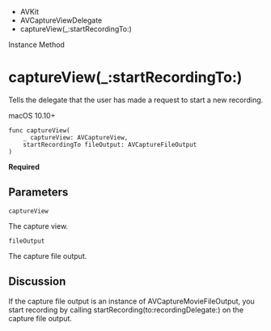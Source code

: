 

- AVKit
- AVCaptureViewDelegate
-  captureView(\_:startRecordingTo:) 

Instance Method

# captureView(\_:startRecordingTo:)

Tells the delegate that the user has made a request to start a new recording.

macOS 10.10+

``` source
func captureView(
    _ captureView: AVCaptureView,
    startRecordingTo fileOutput: AVCaptureFileOutput
)
```

**Required**

## Parameters 

`captureView`  

The capture view.

`fileOutput`  

The capture file output.

## Discussion

If the capture file output is an instance of AVCaptureMovieFileOutput, you start recording by calling startRecording(to:recordingDelegate:) on the capture file output.

